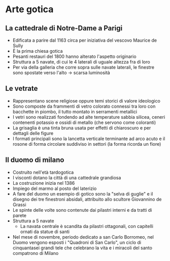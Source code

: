 # Arte gotica

## La cattedrale di Notre-Dame a Parigi

- Edificata a parire dal 1163 circa per iniziativa del vescovo Maurice de Sully
- È la prima chiesa gotica
- Pesanti restauri del 1800 hanno alterato l'aspetto originario
- Struttura a 5 navate, di cui le 4 laterali di uguale altezza fra di loro
- Per via della galleria che corre sopra sulle navate laterali, le finestre sono spostate verso l'alto → scarsa luminosità

## Le vetrate

- Rappresentano scene religiose oppure temi storici di valore ideologico
- Sono composte da frammenti di vetro colorato connessi tra loro con bacchette in piombo, il tutto montato in serramenti metallici
- I vetri sono realizzati fondendo ad alte temperature sabbia silicea, ceneri contenenti potassio e ossidi di metallo (che servono come coloranti)
- La grisaglia è una tinta bruna usata per effetti di chiaroscuro e per dettagli delle figure
- I formati principali sono la lancetta verticale terminante ad arco acuto e il rosone di forma circolare suddiviso in settori (la forma ricorda un fiore)

## Il duomo di milano

- Costruito nell'età tardogotica
- I visconti dotano la città di una cattedrale grandiosa
- La costruzione inizia nel 1386
- Impiego del marmo al posto del laterizio
- A fare del duomo un esempio di gotico sono la "selva di guglie" e il disegno dei tre finestroni absidali, attribuito allo scultore Giovannino de Grassi
- Le spinte delle volte sono contenute dai pilastri interni e da tratti di parete
- Struttura a 5 navate
	- La navata centrale è scandita da pilastri ottagonali, con capitelli ornati da statue di santi
- Nel mese di novembre, periodo dedicato a san Carlo Borromeo, nel Duomo vengono esposti i "Quadroni di San Carlo", un ciclo di cinquantasei grandi tele che celebrano la vita e i miracoli del santo compatrono di Milano